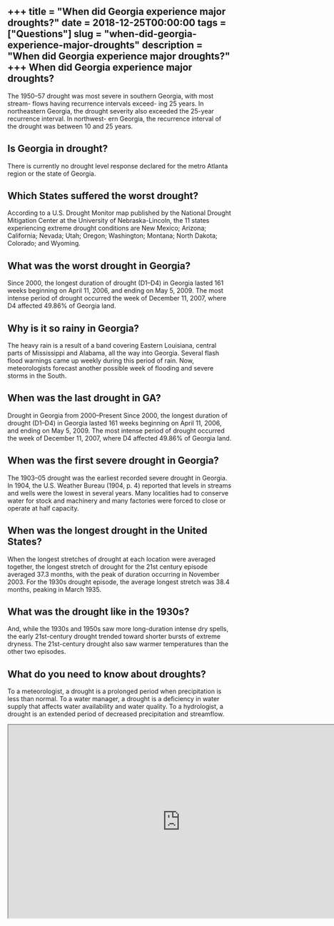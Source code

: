 +++
title = "When did Georgia experience major droughts?"
date = 2018-12-25T00:00:00
tags = ["Questions"]
slug = "when-did-georgia-experience-major-droughts"
description = "When did Georgia experience major droughts?"
+++
When did Georgia experience major droughts?
-------------------------------------------

The 1950–57 drought was most severe in southern Georgia, with most stream- flows having recurrence intervals exceed- ing 25 years. In northeastern Georgia, the drought severity also exceeded the 25-year recurrence interval. In northwest- ern Georgia, the recurrence interval of the drought was between 10 and 25 years.

Is Georgia in drought?
----------------------

There is currently no drought level response declared for the metro Atlanta region or the state of Georgia.

Which States suffered the worst drought?
----------------------------------------

According to a U.S. Drought Monitor map published by the National Drought Mitigation Center at the University of Nebraska-Lincoln, the 11 states experiencing extreme drought conditions are New Mexico; Arizona; California; Nevada; Utah; Oregon; Washington; Montana; North Dakota; Colorado; and Wyoming.

What was the worst drought in Georgia?
--------------------------------------

Since 2000, the longest duration of drought (D1–D4) in Georgia lasted 161 weeks beginning on April 11, 2006, and ending on May 5, 2009. The most intense period of drought occurred the week of December 11, 2007, where D4 affected 49.86% of Georgia land.

Why is it so rainy in Georgia?
------------------------------

The heavy rain is a result of a band covering Eastern Louisiana, central parts of Mississippi and Alabama, all the way into Georgia. Several flash flood warnings came up weekly during this period of rain. Now, meteorologists forecast another possible week of flooding and severe storms in the South.

When was the last drought in GA?
--------------------------------

Drought in Georgia from 2000–Present Since 2000, the longest duration of drought (D1–D4) in Georgia lasted 161 weeks beginning on April 11, 2006, and ending on May 5, 2009. The most intense period of drought occurred the week of December 11, 2007, where D4 affected 49.86% of Georgia land.

When was the first severe drought in Georgia?
---------------------------------------------

The 1903–05 drought was the earliest recorded severe drought in Georgia. In 1904, the U.S. Weather Bureau (1904, p. 4) reported that levels in streams and wells were the lowest in several years. Many localities had to conserve water for stock and machinery and many factories were forced to close or operate at half capacity.

When was the longest drought in the United States?
--------------------------------------------------

When the longest stretches of drought at each location were averaged together, the longest stretch of drought for the 21st century episode averaged 37.3 months, with the peak of duration occurring in November 2003. For the 1930s drought episode, the average longest stretch was 38.4 months, peaking in March 1935.

What was the drought like in the 1930s?
---------------------------------------

And, while the 1930s and 1950s saw more long-duration intense dry spells, the early 21st-century drought trended toward shorter bursts of extreme dryness. The 21st-century drought also saw warmer temperatures than the other two episodes.

What do you need to know about droughts?
----------------------------------------

To a meteorologist, a drought is a prolonged period when precipitation is less than normal. To a water manager, a drought is a deficiency in water supply that affects water availability and water quality. To a hydrologist, a drought is an extended period of decreased precipitation and streamflow.

<iframe allow="accelerometer; autoplay; clipboard-write; encrypted-media; gyroscope; picture-in-picture" allowfullscreen="" class="__youtube_prefs__  epyt-is-override  no-lazyload" data-no-lazy="1" data-origheight="433" data-origwidth="770" data-skipgform_ajax_framebjll="" height="433" id="_ytid_28682" loading="lazy" src="https://www.youtube.com/embed/BhbdGgiaxYQ?enablejsapi=1&autoplay=0&cc_load_policy=0&cc_lang_pref=&iv_load_policy=1&loop=0&modestbranding=0&rel=1&fs=1&playsinline=0&autohide=2&theme=dark&color=red&controls=1&" title="YouTube player" width="770"></iframe>